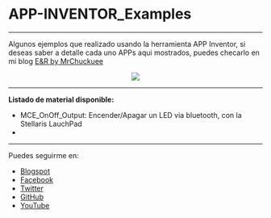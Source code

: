 # APP-INVENTOR_Examples
***
Algunos ejemplos que realizado usando  la herramienta APP Inventor, si deseas saber a detalle cada uno APPs aqui mostrados, puedes checarlo en mi blog [E&R by MrChuckuee](http://mrchunckuee.blogspot.mx/p/app-inventor.html)

<p align="center">
  <img src="https://2.bp.blogspot.com/-5p3Kq7m_nkA/V5ahSs_ZOuI/AAAAAAAADQA/QCKC0Hkue946j0sFBNFkx9c2rYGGXK9cgCLcB/s1600/app%2Binventor.png"/>
</p>

***
**Listado de material disponible:**
- MCE_OnOff_Output: Encender/Apagar un LED via bluetooth, con la Stellaris LauchPad
-  

***
Puedes seguirme en:
- [Blogspot](http://mrchunckuee.blogspot.com)
- [Facebook](https://www.facebook.com/ElectronicayRobotica)
- [Twitter](https://twitter.com/MrChunckuee)
- [GitHub](https://github.com/MrChunckuee)
- [YouTube](https://www.youtube.com/user/mrchunckueepsr)
